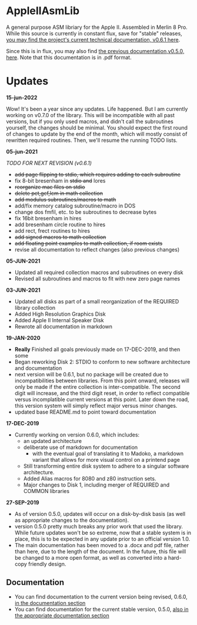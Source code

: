 # AppleIIAsmLib

A general purpose ASM libriary for the Apple II. Assembled in Merlin 8 Pro. While this source is currently in constant flux, save for "stable" releases, [you may find the project's current technical documentation, v0.6.1 here](https://github.com/nathanriggs/AppleIIAsm-Collection/tree/master/documentation/AppleIIAsm%20Library%20Collection%20Technical%20Manual/0.6.1).

Since this is in flux, you may also find [the previous documentation,v0.5.0, here](https://github.com/nathanriggs/AppleIIAsm-Collection/blob/master/documentation/AppleIIAsm%20Library%20Collection%20Technical%20Manual/0.5.0/AppleIIAsm%20Manual%20v0.5.0.pdf). Note that this documentation is in .pdf format.

# Updates

__15-jun-2022__

Wow! It's been a year since any updates. Life happened. But I am currently working on v0.7.0 of the library. This will be incompatible with all past versions, but if you only used macros, and didn't call the subroutines yourself, the changes should be minimal. You should expect the first round of changes to update by the end of the month, which will mostly consist of rewritten required routines. Then, we'll resume the running TODO lists.

__05-jun-2021__

_TODO FOR NEXT REVISION (v0.6.1)_

- <s>add page flipping to stdio, which requires adding to each subroutine</s>
- fix 8-bit bresenham in <s>stdio and</s> lores
- <s>reorganize mac files on stdio</s>
- <s>delete pct,gcf,lcm in math collection</s>
- <s>add modulus subroutines/macros to math</s>
- add/fix memory catalog subroutine/macro in DOS
- change dos fmfil, etc. to be subroutines to decrease bytes
- fix 16bit bresenham in hires
- add bresenham circle routine to hires
- add rect, frect routines to hires
- <s>add signed macros to math collection</s>
- <s>add floating point examples to math collection, if room exists</s>
- revise all documentation to reflect changes (also previous changes)

__05-JUN-2021__

- Updated all required collection macros and subroutines on every disk
- Revised all subroutines and macros to fit with new zero page names

__03-JUN-2021__

- Updated all disks as part of a small reorganization of the REQUIRED library collection
- Added High Resolution Graphics Disk
- Added Apple II Internal Speaker Disk
- Rewrote all documentation in markdown

__19-JAN-2020__

- **Really** Finished all goals previously made on 17-DEC-2019, and then some
- Began reworking Disk 2: STDIO to conform to new software architecture and documentation
- next version will be 0.6.1, but no package will be created due to incompatibilities between libraries. From this point onward, releases will only be made if the entire collection is inter-compatible. The second digit will increase, and the third digit reset, in order to reflect compatible versus incomplatible current versions at this point. Later down the road, this version system will simply reflect major versus minor changes.
- updated base README.md to point toward documentation

__17-DEC-2019__

- Currently working on version 0.6.0, which includes:
  - an updated architecture
  - deliberate use of markdown for documentation
    - with the eventual goal of translating it to Madoko, a markdown variant that allows for more visual control on a printend page
  - Still transforming entire disk system to adhere to a singular software architecture. 
  - Added Alias macros for 8080 and z80 instruction sets.
  - Major changes to Disk 1, including merger of REQUIRED and COMMON libraries

__27-SEP-2019__

- As of version 0.5.0, updates will occur on a disk-by-disk basis (as well as appropriate changes to the documentation). 
- version 0.5.0 pretty much breaks any prior work that used the library. While future updates won't be so extreme, now that a stable system is in place, this is to be expected in any update prior to an official version 1.0.
- The main documentation has been moved to a .docx and pdf file, rather than here, due to the length of the document. In the future, this file will be changed to a more open format, as well as converted into a hard-copy friendly design.

## Documentation

- You can find documentation to the current version being revised, 0.6.0, [in the documentation section](https://github.com/nathanriggs/AppleIIAsmLib/blob/master/documentation/0.6.0/0_3_Table_of_Contents_GH.md) 
- You can find documentation for the current stable version, 0.5.0, [also in the appropriate documentation section](https://github.com/nathanriggs/AppleIIAsmLib/blob/master/documentation/0.5.0/) 


